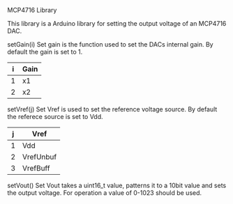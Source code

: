 MCP4716 Library

This library is a Arduino library for setting the output voltage of an MCP4716 DAC.

setGain(i)
Set gain is the function used to set the DACs internal gain.
By default the gain is set to 1.

| i | Gain |
|---|------|
| 1 | x1   |
| 2 | x2   |

setVref(j)
Set Vref is used to set the reference voltage source.
By default the referece source is set to Vdd.

| j | Vref |
|---|---|
| 1 | Vdd |
| 2 | VrefUnbuf |
| 3 | VrefBuff |

setVout()
Set Vout takes a uint16_t value, patterns it to a 10bit value and sets the output voltage.
For operation a value of 0-1023 should be used.
